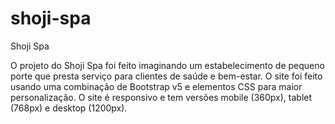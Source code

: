 # shoji-spa
Shoji Spa

O projeto do Shoji Spa foi feito imaginando um estabelecimento de pequeno porte que presta serviço para clientes de saúde e bem-estar. O site foi feito usando uma combinação de Bootstrap v5 e elementos CSS para maior personalização. O site é responsivo e tem versões mobile (360px), tablet (768px) e desktop (1200px).

